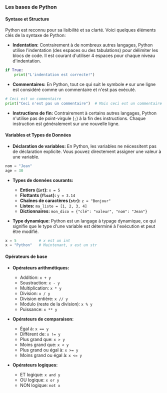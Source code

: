 ### **Les bases de Python**

#### **Syntaxe et Structure**

Python est reconnu pour sa lisibilité et sa clarté. Voici quelques éléments clés de la syntaxe de Python:

- **Indentation:** Contrairement à de nombreux autres langages, Python utilise l'indentation (des espaces ou des tabulations) pour délimiter les blocs de code. Il est courant d'utiliser 4 espaces pour chaque niveau d'indentation.

```python
if True:
    print("L'indentation est correcte!")
```

- **Commentaires:** En Python, tout ce qui suit le symbole `#` sur une ligne est considéré comme un commentaire et n'est pas exécuté.

```python
# Ceci est un commentaire
print("Ceci n'est pas un commentaire")  # Mais ceci est un commentaire aussi!
```

- **Instructions de fin:** Contrairement à certains autres langages, Python n'utilise pas de point-virgule (`;`) à la fin des instructions. Chaque instruction est généralement sur une nouvelle ligne.

#### **Variables et Types de Données**

- **Déclaration de variables:** En Python, les variables ne nécessitent pas de déclaration explicite. Vous pouvez directement assigner une valeur à une variable.

```python
nom = "Jean"
age = 30
```

- **Types de données courants:**

    - **Entiers (`int`):** `x = 5`
    - **Flottants (`float`):** `y = 3.14`
    - **Chaînes de caractères (`str`):** `z = "Bonjour"`
    - **Listes:** `ma_liste = [1, 2, 3, 4]`
    - **Dictionnaires:** `mon_dico = {"clé": "valeur", "nom": "Jean"}`

- **Type dynamique:** Python est un langage à typage dynamique, ce qui signifie que le type d'une variable est déterminé à l'exécution et peut être modifié.

```python
x = 5          # x est un int
x = "Python"   # Maintenant, x est un str
```

#### **Opérateurs de base**

- **Opérateurs arithmétiques:**
    - Addition: `x + y`
    - Soustraction: `x - y`
    - Multiplication: `x * y`
    - Division: `x / y`
    - Division entière: `x // y`
    - Modulo (reste de la division): `x % y`
    - Puissance: `x ** y`

- **Opérateurs de comparaison:**
    - Égal à: `x == y`
    - Différent de: `x != y`
    - Plus grand que: `x > y`
    - Moins grand que: `x < y`
    - Plus grand ou égal à: `x >= y`
    - Moins grand ou égal à: `x <= y`

- **Opérateurs logiques:**
    - ET logique: `x and y`
    - OU logique: `x or y`
    - NON logique: `not x`

 